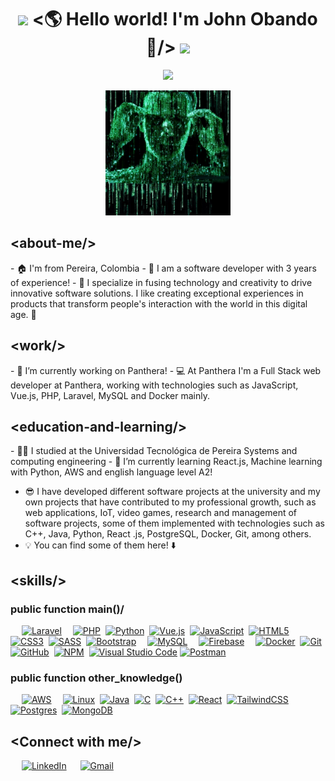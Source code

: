 <h1 align="center">
  <img src="GIF/Earth.gif" width="24px">
    &lt;🌎 Hello world! I'm John Obando 👋/&gt;
  <img src="GIF/Hi.gif" width="40px" />
</h1>

<p align="center">
  <a href="https://github.com/DenverCoder1/readme-typing-svg"><img src="https://readme-typing-svg.herokuapp.com?font=Consolas&color=%#27AA6A&backgroundColor=%23000000&&size=25&center=true&vCenter=true&width=600&height=100&lines=I'm+Full+Stack+Software+Developer;Systems+and+Computing+Engineer;"></a>
</p>

<div align="center">
  <img src="matrix.png" alt="Texto alternativo" width="200" height="200">
</div>

<h2>&lt;about-me/&gt;</h2>
<p>
   - 🏠 I'm from Pereira, Colombia
   - 👾 I am a software developer with 3 years of experience!
   - 💯 I specialize in fusing technology and creativity to drive innovative software solutions. I like creating exceptional experiences in products that transform people's interaction with the world in this digital age. 🤘
</p>
<h2>&lt;work/&gt;</h2>
<p>
   - 👷 I’m currently working on Panthera!
   - 💻 At Panthera I'm a Full Stack web developer at Panthera, working with technologies such as JavaScript, Vue.js, PHP, Laravel, MySQL and Docker mainly.
</p>
<h2>&lt;education-and-learning/&gt;</h2>
<p>
   - 👨‍🎓 I studied at the Universidad Tecnológica de Pereira Systems and computing engineering
   - 🌱 I’m currently learning React.js, Machine learning with Python, AWS and english language level A2!

   - 😎 I have developed different software projects at the university and my own projects that have contributed to my professional growth, such as web applications, IoT, video games, research and management of software projects, some of them implemented with technologies such as C++, Java, Python, React .js, PostgreSQL, Docker, Git, among others.
   - 💡 You can find some of them here! ⬇️
 </p>

<h2>&lt;skills/&gt;</h2>

<h3>public function main()/</h3>
&emsp;
<a href="#"><img alt="Laravel" src="https://img.shields.io/badge/-Laravel-red?style=for-the-badge&logo=laravel&logoColor=black"></a>&emsp;
<a href="#"><img alt="PHP" src="https://img.shields.io/badge/-php-blue?style=for-the-badge&logo=php&logoColor=black"></a>&nbsp;
<a href="#"><img alt="Python" src="https://img.shields.io/badge/python-3670A0?style=for-the-badge&logo=python&logoColor=ffdd54"></a>&nbsp;
<a href="#"><img alt="Vue.js" src="https://img.shields.io/badge/vuejs-%2335495e.svg?style=for-the-badge&logo=vuedotjs&logoColor=%234FC08D"></a>&nbsp;
<a href="#"><img alt="JavaScript" src="https://img.shields.io/badge/javascript-%23323330.svg?style=for-the-badge&logo=javascript&logoColor=%23F7DF1E"></a>&nbsp;
<a href="#"><img alt="HTML5" src="https://img.shields.io/badge/html5-%23E34F26.svg?style=for-the-badge&logo=html5&logoColor=white"></a>&nbsp;
<a href="#"><img alt="CSS3" src="https://img.shields.io/badge/css3-%231572B6.svg?style=for-the-badge&logo=css3&logoColor=white"></a>&nbsp;
<a href="#"><img alt="SASS" src="https://img.shields.io/badge/SASS-hotpink.svg?style=for-the-badge&logo=SASS&logoColor=white"></a>&nbsp;
<a href="#"><img alt="Bootstrap" src="https://img.shields.io/badge/bootstrap-%23563D7C.svg?style=for-the-badge&logo=bootstrap&logoColor=white"></a>&emsp;
<a href="#"><img alt="MySQL" src="https://img.shields.io/badge/MySQL-00000F?style=for-the-badge&logo=mysql&logoColor=white"></a>&emsp;
<a href="#"><img alt="Firebase" src="https://img.shields.io/badge/firebase-ffca28?style=for-the-badge&logo=firebase&logoColor=black"></a>&emsp;
<a href="#"><img alt="Docker" src="https://img.shields.io/badge/Docker-2CA5E0?style=for-the-badge&logo=docker&logoColor=white"></a>&nbsp;
<a href="#"><img alt="Git" src="https://img.shields.io/badge/git-%23F05033.svg?style=for-the-badge&logo=git&logoColor=white"></a>&nbsp;
<a href="#"><img alt="GitHub" src="https://img.shields.io/badge/github-%23121011.svg?style=for-the-badge&logo=github&logoColor=white"></a>&nbsp;
<a href="#"><img alt="NPM" src="https://img.shields.io/badge/NPM-%23CB3837.svg?style=for-the-badge&logo=npm&logoColor=white"></a>&nbsp;
<a href="#"><img alt="Visual Studio Code" src="https://img.shields.io/badge/Visual%20Studio%20Code-0078d7.svg?style=for-the-badge&logo=visual-studio-code&logoColor=white"></a>
<a href="#"><img alt="Postman" src="https://img.shields.io/badge/Postman-FF6C37?style=for-the-badge&logo=postman&logoColor=white"></a>&nbsp;

<h3>public function other_knowledge()</h3>
&emsp;
<a href="#"><img alt="AWS" src="https://img.shields.io/badge/Amazon_AWS-232F3E?style=for-the-badge&logo=amazon-aws&logoColor=white"></a>&emsp;
<a href="#"><img alt="Linux" src="https://img.shields.io/badge/Linux-FCC624?style=for-the-badge&logo=linux&logoColor=black"></a>&nbsp;
<a href="#"><img alt="Java" src="https://img.shields.io/badge/java-%23ED8B00.svg?style=for-the-badge&logo=java&logoColor=white"></a>&nbsp;
<a href="#"><img alt="C" src="https://img.shields.io/badge/c-%2300599C.svg?style=for-the-badge&logo=c&logoColor=white"></a>&nbsp;
<a href="#"><img alt="C++" src="https://img.shields.io/badge/c++-%2300599C.svg?style=for-the-badge&logo=c%2B%2B&logoColor=white"></a>&nbsp;
<a href="#"><img alt="React" src="https://img.shields.io/badge/react-%2320232a.svg?style=for-the-badge&logo=react&logoColor=%2361DAFB"></a>&nbsp;
<a href="#"><img alt="TailwindCSS" src="https://img.shields.io/badge/tailwindcss-%2338B2AC.svg?style=for-the-badge&logo=tailwind-css&logoColor=white"></a>
<a href="#"><img alt="Postgres" src="https://img.shields.io/badge/postgres-%23316192.svg?style=for-the-badge&logo=postgresql&logoColor=white"></a>&nbsp;
<a href="#"><img alt="MongoDB" src="https://img.shields.io/badge/MongoDB-%234ea94b.svg?style=for-the-badge&logo=mongodb&logoColor=white"></a>&nbsp;

<h2> &lt;Connect with me/&gt; </h2>
&emsp;
<a href="https://www.linkedin.com/in/alejandro-obando-1574a2207/"><img src="https://img.shields.io/badge/linkedin-%230A66C2.svg?style=plastic&logo=linkedin&logoColor=white" alt="LinkedIn"/></a>
&emsp;
<a href="mailto:alejoobando.gil@gmail.com"><img img src="https://img.shields.io/badge/gmail-%23EA4335.svg?style=plastic&logo=gmail&logoColor=white" alt="Gmail"/></a>
